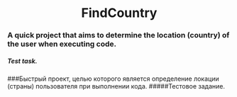 <h1 align="center">FindCountry</h1>

### A quick project that aims to determine the location (country) of the user when executing code.
##### Test task.

###Быстрый проект, целью которого является определение локации (страны) пользователя при выполнении кода.
#####Тестовое задание.

